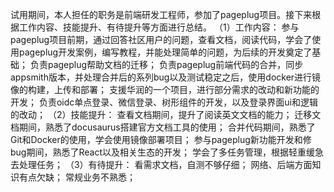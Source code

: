 试用期间，本人担任的职务是前端研发工程师，参加了pageplug项目。接下来根据工作内容、技能提升、有待提升等方面进行总结。
（1）工作内容：
参与pageplug项目前期，通过回答社区用户的问题，查看文档，阅读代码，学会了使用pageplug开发案例，编写教程，并能处理简单的问题，为后续的开发奠定了基础；
负责pageplug帮助文档的迁移；
负责pageplug前端代码的合并，同步appsmith版本，并处理合并后的系列bug以及测试稳定之后，使用docker进行镜像的构建，上传和部署；
支援华润的一个项目，进行部分需求的改动和新功能的开发；
负责oidc单点登录、微信登录、树形组件的开发，以及登录界面ui和逻辑的改动；
（2）技能提升：
查看文档期间，提升了阅读英文文档的能力；
迁移文档期间，熟悉了docusaurus搭建官方文档工具的使用；
合并代码期间，熟悉了Git和Docker的使用，学会使用镜像部署项目；
参与pageplug新功能开发和修bug期间，熟悉了React以及相关生态的开发；
学会了多任务管理，根据轻重缓急去处理任务；
（3）有待提升：
看需求文档，自测不够仔细；
网络、后端方面知识有点欠缺；
常规业务不熟悉；